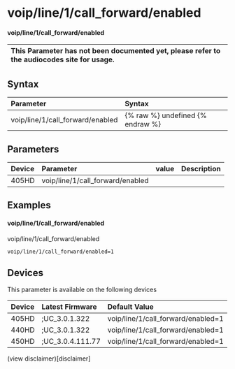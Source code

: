 ﻿---
description: voip/line/1/call_forward/enabled
search:
    keywords: ['voip','line','1','call_forward','enabled']
---

# voip/line/1/call_forward/enabled

#### voip/line/1/call_forward/enabled


| This Parameter has not been documented yet, please refer to the audiocodes site for usage.  |
| :--- |

## Syntax
| Parameter | Syntax |
| :--- | :--- |
|voip/line/1/call_forward/enabled | {% raw %} undefined {% endraw %} |

## Parameters
|Device|Parameter|value|Description|
|:---|:---|:---|:---|
| 405HD | voip/line/1/call_forward/enabled |  |  |

## Examples
#### voip/line/1/call_forward/enabled

voip/line/1/call_forward/enabled

```
voip/line/1/call_forward/enabled=1
```

## Devices
This parameter is available on the following devices

| Device | Latest Firmware | Default Value |
|:---|:---|:---|
| 405HD | ;UC_3.0.1.322 | voip/line/1/call_forward/enabled=1 
| 440HD | ;UC_3.0.1.322 | voip/line/1/call_forward/enabled=1 
| 450HD | ;UC_3.0.4.111.77 | voip/line/1/call_forward/enabled=1 

(view disclaimer)[disclaimer]

